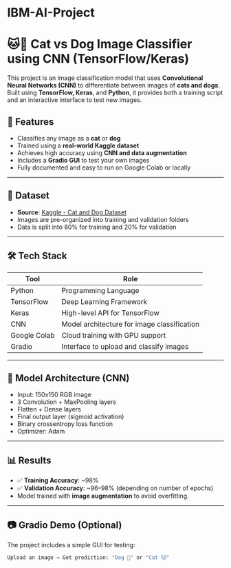 # IBM-AI-Project
# 🐱🐶 Cat vs Dog Image Classifier using CNN (TensorFlow/Keras)

This project is an image classification model that uses **Convolutional Neural Networks (CNN)** to differentiate between images of **cats and dogs**. Built using **TensorFlow, Keras**, and **Python**, it provides both a training script and an interactive interface to test new images.

## 🚀 Features

- Classifies any image as a **cat** or **dog**
- Trained using a **real-world Kaggle dataset**
- Achieves high accuracy using **CNN and data augmentation**
- Includes a **Gradio GUI** to test your own images
- Fully documented and easy to run on Google Colab or locally

---

## 📂 Dataset

- **Source**: [Kaggle - Cat and Dog Dataset](https://www.kaggle.com/datasets/tongpython/cat-and-dog)
- Images are pre-organized into training and validation folders
- Data is split into 80% for training and 20% for validation

---

## 🛠️ Tech Stack

| Tool          | Role                                        |
|---------------|---------------------------------------------|
| Python        | Programming Language                        |
| TensorFlow    | Deep Learning Framework                     |
| Keras         | High-level API for TensorFlow               |
| CNN           | Model architecture for image classification |
| Google Colab  | Cloud training with GPU support             |
| Gradio        | Interface to upload and classify images     |

---

## 🧠 Model Architecture (CNN)

- Input: 150x150 RGB image
- 3 Convolution + MaxPooling layers
- Flatten + Dense layers
- Final output layer (sigmoid activation)
- Binary crossentropy loss function
- Optimizer: Adam

---

## 📊 Results

- ✅ **Training Accuracy**: ~98%
- ✅ **Validation Accuracy**: ~96–98% (depending on number of epochs)
- Model trained with **image augmentation** to avoid overfitting.

---

## 📷 Gradio Demo (Optional)

The project includes a simple GUI for testing:
```bash
Upload an image → Get prediction: "Dog 🐶" or "Cat 🐱"
